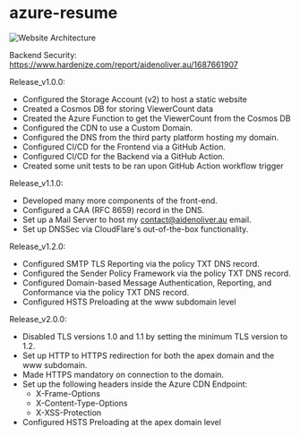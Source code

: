 # azure-resume

![Website Architecture](https://github.com/AidenOliver1/azure-resume/assets/94108662/e08e3f1d-6112-433d-aaae-be08b042fb29)

Backend Security: https://www.hardenize.com/report/aidenoliver.au/1687661907

Release_v1.0.0:
- Configured the Storage Account (v2) to host a static website
- Created a Cosmos DB for storing ViewerCount data
- Created the Azure Function to get the ViewerCount from the Cosmos DB
- Configured the CDN to use a Custom Domain.
- Configured the DNS from the third party platform hosting my domain.
- Configured CI/CD for the Frontend via a GitHub Action.
- Configured CI/CD for the Backend via a GitHub Action.
- Created some unit tests to be ran upon GitHub Action workflow trigger

Release_v1.1.0:
- Developed many more components of the front-end.
- Configured a CAA (RFC 8659) record in the DNS.
- Set up a Mail Server to host my contact@aidenoliver.au email.
- Set up DNSSec via CloudFlare's out-of-the-box functionality.

Release_v1.2.0:
- Configured SMTP TLS Reporting via the policy TXT DNS record.
- Configured the Sender Policy Framework via the policy TXT DNS record.
- Configured Domain-based Message Authentication, Reporting, and Conformance via the policy TXT DNS record.
- Configured HSTS Preloading at the www subdomain level

Release_v2.0.0:
- Disabled TLS versions 1.0 and 1.1 by setting the minimum TLS version to 1.2.
- Set up HTTP to HTTPS redirection for both the apex domain and the www subdomain.
- Made HTTPS mandatory on connection to the domain.
- Set up the following headers inside the Azure CDN Endpoint:
  - X-Frame-Options
  - X-Content-Type-Options
  - X-XSS-Protection
- Configured HSTS Preloading at the apex domain level
